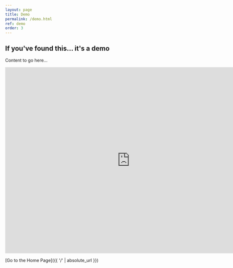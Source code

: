 ```yaml
---
layout: page
title: Demo
permalink: /demo.html
ref: demo
order: 3
---
```


## If you've found this... it's a demo

Content to go here...

<iframe src="https://calendar.google.com/calendar/embed?height=600&wkst=1&ctz=Europe%2FLondon&showPrint=0&showTz=0&showTitle=0&src=cHRmYS5zdGNhdGhlcmluZXNjcHNAZ21haWwuY29t&color=%23039BE5" style="border-width:0" width="800" height="600" frameborder="0" scrolling="no"></iframe>

[Go to the Home Page]({{ '/' | absolute_url }})  
